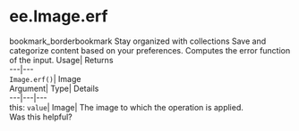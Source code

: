  
#  ee.Image.erf 
bookmark_borderbookmark Stay organized with collections  Save and categorize content based on your preferences.
Computes the error function of the input. 
Usage| Returns  
---|---  
`Image.erf()`| Image  
Argument| Type| Details  
---|---|---  
this: `value`| Image| The image to which the operation is applied.  
Was this helpful?

